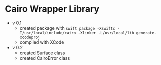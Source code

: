 # Cairo Wrapper Library


* v 0.1 
	* created package with `swift package -Xswiftc -I/usr/local/include/cairo -Xlinker -L/usr/local/lib generate-xcodeproj`
	* compiled with XCode
* v 0.2
	* created Surface class
	* created CairoError class
